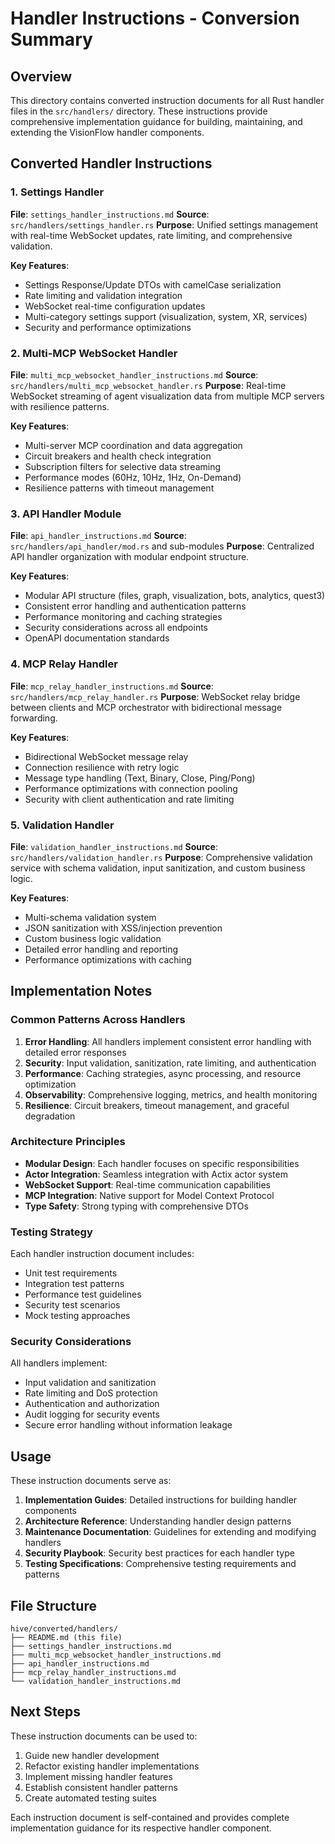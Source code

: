 # Handler Instructions - Conversion Summary

## Overview
This directory contains converted instruction documents for all Rust handler files in the `src/handlers/` directory. These instructions provide comprehensive implementation guidance for building, maintaining, and extending the VisionFlow handler components.

## Converted Handler Instructions

### 1. Settings Handler
**File**: `settings_handler_instructions.md`
**Source**: `src/handlers/settings_handler.rs`
**Purpose**: Unified settings management with real-time WebSocket updates, rate limiting, and comprehensive validation.

**Key Features**:
- Settings Response/Update DTOs with camelCase serialization
- Rate limiting and validation integration
- WebSocket real-time configuration updates
- Multi-category settings support (visualization, system, XR, services)
- Security and performance optimizations

### 2. Multi-MCP WebSocket Handler
**File**: `multi_mcp_websocket_handler_instructions.md`
**Source**: `src/handlers/multi_mcp_websocket_handler.rs`
**Purpose**: Real-time WebSocket streaming of agent visualization data from multiple MCP servers with resilience patterns.

**Key Features**:
- Multi-server MCP coordination and data aggregation
- Circuit breakers and health check integration
- Subscription filters for selective data streaming
- Performance modes (60Hz, 10Hz, 1Hz, On-Demand)
- Resilience patterns with timeout management

### 3. API Handler Module
**File**: `api_handler_instructions.md`
**Source**: `src/handlers/api_handler/mod.rs` and sub-modules
**Purpose**: Centralized API handler organization with modular endpoint structure.

**Key Features**:
- Modular API structure (files, graph, visualization, bots, analytics, quest3)
- Consistent error handling and authentication patterns
- Performance monitoring and caching strategies
- Security considerations across all endpoints
- OpenAPI documentation standards

### 4. MCP Relay Handler
**File**: `mcp_relay_handler_instructions.md`
**Source**: `src/handlers/mcp_relay_handler.rs`
**Purpose**: WebSocket relay bridge between clients and MCP orchestrator with bidirectional message forwarding.

**Key Features**:
- Bidirectional WebSocket message relay
- Connection resilience with retry logic
- Message type handling (Text, Binary, Close, Ping/Pong)
- Performance optimizations with connection pooling
- Security with client authentication and rate limiting

### 5. Validation Handler
**File**: `validation_handler_instructions.md`
**Source**: `src/handlers/validation_handler.rs`
**Purpose**: Comprehensive validation service with schema validation, input sanitization, and custom business logic.

**Key Features**:
- Multi-schema validation system
- JSON sanitization with XSS/injection prevention
- Custom business logic validation
- Detailed error handling and reporting
- Performance optimizations with caching

## Implementation Notes

### Common Patterns Across Handlers

1. **Error Handling**: All handlers implement consistent error handling with detailed error responses
2. **Security**: Input validation, sanitization, rate limiting, and authentication
3. **Performance**: Caching strategies, async processing, and resource optimization
4. **Observability**: Comprehensive logging, metrics, and health monitoring
5. **Resilience**: Circuit breakers, timeout management, and graceful degradation

### Architecture Principles

- **Modular Design**: Each handler focuses on specific responsibilities
- **Actor Integration**: Seamless integration with Actix actor system
- **WebSocket Support**: Real-time communication capabilities
- **MCP Integration**: Native support for Model Context Protocol
- **Type Safety**: Strong typing with comprehensive DTOs

### Testing Strategy

Each handler instruction document includes:
- Unit test requirements
- Integration test patterns
- Performance test guidelines
- Security test scenarios
- Mock testing approaches

### Security Considerations

All handlers implement:
- Input validation and sanitization
- Rate limiting and DoS protection
- Authentication and authorization
- Audit logging for security events
- Secure error handling without information leakage

## Usage

These instruction documents serve as:
1. **Implementation Guides**: Detailed instructions for building handler components
2. **Architecture Reference**: Understanding handler design patterns
3. **Maintenance Documentation**: Guidelines for extending and modifying handlers
4. **Security Playbook**: Security best practices for each handler type
5. **Testing Specifications**: Comprehensive testing requirements and patterns

## File Structure

```
hive/converted/handlers/
├── README.md (this file)
├── settings_handler_instructions.md
├── multi_mcp_websocket_handler_instructions.md
├── api_handler_instructions.md
├── mcp_relay_handler_instructions.md
└── validation_handler_instructions.md
```

## Next Steps

These instruction documents can be used to:
1. Guide new handler development
2. Refactor existing handler implementations
3. Implement missing handler features
4. Establish consistent handler patterns
5. Create automated testing suites

Each instruction document is self-contained and provides complete implementation guidance for its respective handler component.